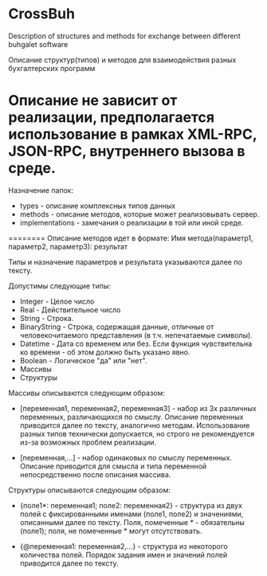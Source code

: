 CrossBuh
========

Description of structures and methods for exchange between different buhgalet software

Описание структур(типов) и методов для взаимодействия разных бухгалтерских программ

Описание не зависит от реализации, предполагается использование в рамках XML-RPC, JSON-RPC, внутреннего вызова в среде.
========
Назначение папок:
* types - описание комплексных типов данных
* methods - описание методов, которые может реализовывать сервер.
* implementations - замечания о реализации в той или иной среде.

========
Описание методов идет в формате:
Имя метода(параметр1, параметр2, параметр3): результат

Типы и назначение параметров и результата указываются далее по тексту.

Допустимы следующие типы:
* Integer - Целое число
* Real - Действительное число
* String - Строка. 
* BinaryString - Строка, содержащая данные, отличные от человекочитаемого представления (в т.ч. непечатаемые символы).
* Datetime - Дата со временем или без. Если функция чувствительна ко времени - об этом должно быть указано явно.
* Boolean - Логическое "да" или "нет".
* Массивы
* Структуры

Массивы описываются следующим образом:
* [переменная1, переменная2, переменная3] - набор из 3х различных переменных, различающихся по смыслу.
Описание переменных приводится далее по тексту, аналогично методам.
Использование разных типов технически допускается, но строго не рекомендуется из-за возможных проблем реализации.

* [переменная,...] - набор одинаковых по смыслу переменных.
Описание приводится для смысла и типа переменной непосредственно после описания массива.

Структуры описываются следующим образом:
* {поле1*: переменная1; поле2: переменная2} - структура из двух полей с фиксированными именами (поле1, поле2) и значениями, описанными далее по тексту. Поля, помеченные * - обязательны (поле1); поля, не помеченные * могут отсутствовать.

* {@переменная1: переменная2,...} - структура из некоторого количества полей. Порядок задания имен и значений полей приводится далее по тексту.
